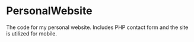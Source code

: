 # PersonalWebsite
The code for my personal website. Includes PHP contact form and the site is utilized for mobile.
